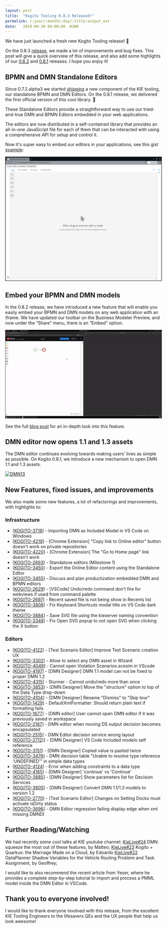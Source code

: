 ```yaml
---
layout: post
title:  "Kogito Tooling 0.8.3 Released!"
permalink: /:year/:month/:day/:title:output_ext
date:   2019-09-30 00:00:00 -0300
---
```

We have just launched a fresh new Kogito Tooling release! 🎉

On the 0.8.3 [release](https://github.com/kiegroup/kogito-tooling/releases/tag/0.8.3), we made a lot of improvements and bug fixes. This post will give a quick overview of this release, and also add some highlights of our [0.8.2](https://github.com/kiegroup/kogito-tooling/releases/tag/0.8.2) and [0.8.1](https://github.com/kiegroup/kogito-tooling/releases/tag/0.8.3) releases. I hope you enjoy it!

## BPMN and DMN Standalone Editors

Since 0.7.2.alpha3 we started [shipping](https://www.npmjs.com/package/@kogito-tooling/kie-editors-standalone) a new component of the KIE tooling, our standalone BPMN and DMN Editors. On the 0.8.1 release, we delivered the first official version of this cool library.  🎉

These Standalone Editors provide a straightforward way to use our tried-and-true DMN and BPMN Editors embedded in your web applications.

The editors are now distributed in a self-contained library that provides an all-in-one JavaScript file for each of them that can be interacted with using a comprehensive API for setup and control it.

Now it's super easy to embed our editors in your applications, see this gist [example](`https://gist.githubusercontent.com/ederign/88e3ddb31c2c1374a0afc6bfede80258/raw/feb180e8f3a8ff74701cb5a5e1383f0250c8f260/dmn-standalone.js`):

[![Standalone](/assets/2021/standalone.jpg "Standalone")](/assets/2021/standalone.jpg)

## Embed your BPMN and DMN models

In the 0.8.2 release, we have introduced a new feature that will enable you easily embed your BPMN and DMN models on any web application with an iframe. We have updated our toolbar on the Business Modeler Preview, and now under the “Share” menu, there is an “Embed” option.

[![Embed](/assets/2021/embed.gif "Embed")](/assets/2021/embed.gif)

See the full [blog post](https://blog.kie.org/2021/01/embed-your-bpmn-and-dmn-models.html) for an in-depth look into this feature.

## DMN editor now opens 1.1 and 1.3 assets
The DMN editor continues evolving towards making users’ lives as simple as possible. On Kogito 0.8.1, we introduce a new mechanism to open DMN 1.1 and 1.3 assets.

[![DMN13](/assets/2021/dmn-1-1-and-1-3-assets.gif "DMN13")](/assets/2021/dmn-1-1-and-1-3-assets.gif)

## New Features, fixed issues, and improvements
We also made some new features, a  lot of refactorings and improvements, with highlights to:

### Infrastructure
*   [[KOGITO-3718](https://issues.redhat.com/browse/KOGITO-3718)] - Importing DMN as Included Model in VS Code on Windows
*   [[KOGITO-4219](https://issues.redhat.com/browse/KOGITO-4219)]  - [Chrome Extension] "Copy link to Online editor" button doesn't work on private repositories
*   [[KOGITO-4220](https://issues.redhat.com/browse/KOGITO-4220)]  - [Chrome Extension] The "Go to Home page" link doesn't work
*   [[KOGITO-2693](https://issues.redhat.com/browse/KOGITO-2693)] - Standalone editors (Milestone 1)
*   [[KOGITO-3450](https://issues.redhat.com/browse/KOGITO-3450)] - Export the Online Editor content using the Standalone Editor
*   [[KOGITO-3455](https://issues.redhat.com/browse/KOGITO-3455)] - Discuss and plan productization embedded DMN and BPMN editors
*   [[KOGITO-2629](https://issues.redhat.com/browse/KOGITO-2629)] - [VSCode] Undo/redo command don't fire for webviews if used from command palette
*   [[KOGITO-2697](https://issues.redhat.com/browse/KOGITO-2697)] - Recent saved file is not being show in Recents list
*   [[KOGITO-3808](https://issues.redhat.com/browse/KOGITO-3808)] - Fix Keyboard Shortcuts modal title on VS Code dark theme
*   [[KOGITO-3884](https://issues.redhat.com/browse/KOGITO-3884)] - Save SVG file using the kieserver naming convention
*   [[KOGITO-3348](https://issues.redhat.com/browse/KOGITO-3348)] - Fix Open SVG popup to not open SVG when clicking the X button
 
 
 
### Editors
*   [[KOGITO-4122](https://issues.redhat.com/browse/KOGITO-4122)] - [Test Scenario Editor] Improve Test Scenario creation UX
*   [[KOGITO-3302](https://issues.redhat.com/browse/KOGITO-3302)] - Allow to select any DMN asset in Wizard
*   [[KOGITO-4049](https://issues.redhat.com/browse/KOGITO-4122)] - Cannot open Violation Scenarios.scesim in VScode
*   [[KOGITO-4197](https://issues.redhat.com/browse/KOGITO-4197)] - [DMN Designer] DMN 1.1 model can not be fixed to proper DMN 1.2
*   [[KOGITO-4315](https://issues.redhat.com/browse/KOGITO-4315)] - Stunner - Cannot undo/redo more than once
*   [[KOGITO-3853](https://issues.redhat.com/browse/KOGITO-3853)] -  [DMN Designer] Move the "structure" option to top of the Data Type drop-down
* [[KOGITO-4104](https://issues.redhat.com/browse/KOGITO-4104)] -  [DMN Designer] Rename "Dismiss" to "Skip tour"
* [[KOGITO-1429](https://issues.redhat.com/browse/KOGITO-1429)]  - DefaultXmlFormatter: Should return plain text if formatting fails
* [[KOGITO-1677](https://issues.redhat.com/browse/KOGITO-1677)]  - [DMN editor] User cannot open DMN editor if it was previously saved in workspace
* [[KOGITO-2187](https://issues.redhat.com/browse/KOGITO-2187)]  - DMN editor when moving DS output decision becomes encapsulated
* [[KOGITO-2515](https://issues.redhat.com/browse/KOGITO-2515)]  - DMN Editor decision service wrong layout
* [[KOGITO-2712](https://issues.redhat.com/browse/KOGITO-2712)]] - [DMN Designer] VS Code Included models self reference
* [[KOGITO-3151](https://issues.redhat.com/browse/KOGITO-3151)]  - [DMN Designer] Copied value is pasted twice
* [[KOGITO-3476](https://issues.redhat.com/browse/KOGITO-3476)]  - DMN decision table "Unable to resolve type reference 'UNDEFINED'" in simple data types
* [[KOGITO-4124](https://issues.redhat.com/browse/KOGITO-4124)]  - Error when adding constraints to a data type
* [[KOGITO-4165](https://issues.redhat.com/browse/KOGITO-4165)]  - [DMN Designer] 'continue' vs 'Continue'
*   [[KOGITO-3885](https://issues.redhat.com/browse/KOGITO-3885)] -  [DMN Designer] Show parameters list for Decision Services
*   [[KOGITO-3805](https://issues.redhat.com/browse/KOGITO-3805)] - [DMN Designer] Convert DMN 1.1/1.3 models to version 1.2
*   [[KOGITO-2770](https://issues.redhat.com/browse/KOGITO-2770)] - [Test Scenario Editor] Changes on Setting Docks must activate isDirty status
*   [[KOGITO-3696](https://issues.redhat.com/browse/KOGITO-3696)] - DMN Editor regression failing display edge when xml missing DMNDI

## Further Reading/Watching
We had recently some cool talks at KIE youtube channel:
[KieLive#24](https://www.youtube.com/watch?v=5HSdDQzG0wE&t=1s&ab_channel=KIE)  DMN: squeeze the most out of these features, by Matteo;
[KieLive#23](https://www.youtube.com/watch?v=hY_eERFX_DQ&ab_channel=KIE)  Kogito + Quarkus: the Marriage Made on a Cloud, by Edoardo
[KieLive#22](https://www.youtube.com/watch?v=ENKHGBMDaCM&ab_channel=KIE) OptaPlanner Shadow Variables for the Vehicle Routing Problem and Task Assignment, by Geoffrey;

I would like to also recommend the recent article from Yeser, where he provides a complete step-by-step tutorial to import and process a PMML model inside the DMN Editor in VSCode.
 
## Thank you to everyone involved!

I would like to thank everyone involved with this release, from the excellent KIE Tooling Engineers to the lifesavers QEs and the UX people that help us look awesome!
